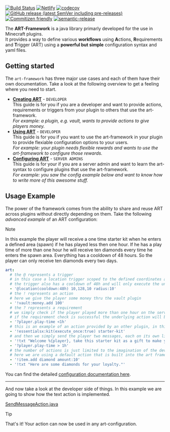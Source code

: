 [![Build Status](https://github.com/art-framework/art-framework/workflows/Build/badge.svg)](../../actions?query=workflow%3ABuild)
[![Netlify](https://img.shields.io/netlify/dae1bdab-7c51-4172-97ab-f8fdd8f0612e?label=docs)](https://art-framework.io)
[![codecov](https://codecov.io/gh/art-framework/art-framework/branch/master/graph/badge.svg?token=Ex9gV4AfK8)](https://codecov.io/gh/art-framework/art-framework)
[![GitHub release (latest SemVer including pre-releases)](https://img.shields.io/github/v/release/art-framework/art-framework?include_prereleases&label=release)](../../releases)
[![Commitizen friendly](https://img.shields.io/badge/commitizen-friendly-brightgreen.svg)](http://commitizen.github.io/cz-cli/)
[![semantic-release](https://img.shields.io/badge/%20%20%F0%9F%93%A6%F0%9F%9A%80-semantic--release-e10079.svg)](https://github.com/semantic-release/semantic-release)

The **ART-Framework** is a java library primarly developed for the use in Minecraft plugins.  
It provides a way to define various **workflows** using **A**ctions, **R**equirements and **T**rigger (ART) using a **powerful but simple** configuration syntax and yaml files.

## Getting started

The `art-framework` has three major use cases and each of them have their own documentation. Take a look at the following overview to get a feeling where you need to start.

* **[Creating ART](/developer/)** - `DEVELOPER`  
  This guide is for you if you are a developer and want to provide actions, requirements or triggers from your plugin to others that use the art-framework.  
  *For example: a plugin, e.g. vault, wants to provide actions to give players money.*
* **[Using ART](/developer/)** - `DEVELOPER`  
  This guide is for you if you want to use the art-framework in your plugin to provide flexiable configuration options to your users.  
  *For example: your plugin needs flexible rewards and wants to use the art-framework to configure those rewards.*
* **[Configuring ART](/configuration/)** - `SERVER ADMINS`  
  This guide is for your if you are a server admin and want to learn the art-syntax to configure plugins that use the art-framework.  
  *For example: you saw the config example below and want to know how to write more of this awesome stuff.*

## Usage Example

The power of the framework comes from the ability to share and reuse ART across plugins without directly depending on them. Take the following *advanced example* of an ART configuration:

> [!NOTE]
> In this example the player will receive a one time starter kit when he enters a defined area (spawn) if he has played less then one hour. If he has a play time of more than one hour he will receive ten diamonds every time he enters the spawn area. Everything has a cooldown of 48 hours. So the player can only receive ten diamonds every two days.

```yaml
art:
  # the @ represents a trigger
  # in this case a location trigger scoped to the defined coordinates and a radius of 10
  # the trigger also has a cooldown of 48h and will only execute the underlying actions every 48h
  - '@location(cooldown:48h) 10,128,10 radius:10'
  # the ! represents an action
  # here we give the player some money thru the vault plugin
  - '!vault:money.add 100'
  # the ? represents a requirement
  # we simply check if the player played more than one hour on the server
  # if the requirement check is successful the underlying action will be executed
  - '?player.play-time <1h'
  # this is an example of an action provided by an other plugin, in this case essentialsx
  - '!essentialsx:kit(execute_once:true) starter-kit'
  # and then we simply send the player two messages, each on its own line
  - '!txt "Welcome %{player}, take this starter kit as a gift to make your journey easier on our server.", "You can also come back in two days to receive some other goodies we have in store for you :)"'
  - '?player.play-time > 1h'
  # the number of actions is just limited to the imagination of the developers and plugin owners that provide those actions
  # here we are using a default action that is built into the art framework bukkit implementation
  - '!item.add diamond amount:10'
  - '!txt "Here are some diamonds for your loyalty."'
```

You can find the detailed [configuration documentation here](configuration).

---

And now take a look at the developer side of things. In this example we are going to show how the text action is implemented.

[SendMessageAction.java](https://raw.githubusercontent.com/art-framework/art-framework/master/bukkit/src/main/java/io/artframework/bukkit/actions/SendMessageAction.java ':include :fragment=demo')

> [!TIP]
> That's it! Your action can now be used in any art-configuration.
